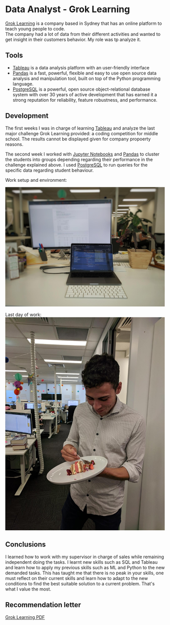 # Data Analyst - Grok Learning
[Grok Learning](www.groklearning.com) is a company based in Sydney that has an online platform to teach young people to code.  
The company had a lot of data from their different activities and wanted to get insight in their customers behavior. My role was tp analyze it.

## Tools
- [Tableau](https://www.tableau.com) is a data analysis platform with an user-friendly interface
- [Pandas](https://pandas.pydata.org/) is a fast, powerful, flexible and easy to use open source data analysis and manipulation tool, built on top of the Python programming language.
- [PostgreSQL](https://www.postgresql.org/) is a powerful, open source object-relational database system with over 30 years of active development that has earned it a strong reputation for reliability, feature robustness, and performance.

## Development
The first weeks I was in charge of learning [Tableau](https://www.tableau.com) and analyze the last major challenge Grok Learning provided: a coding competition for middle school. The results cannot be displayed given for company propoerty reasons.

The second week I worked with [Jupyter Notebooks](https://jupyter.org/) and [Pandas](https://pandas.pydata.org/) to cluster the students into groups depending regarding their performance in the challenge explained above. I used [PostgreSQL](https://www.postgresql.org/) to run queries for the specific data regarding student behaviour.

Work setup and environment:

![Setup Grok Learning](../images/groklearning_setup.jpeg)


Last day of work:
![Last day at work](../images/groklearning_cake.jpeg)


## Conclusions
I learned how to work with my supervisor in charge of sales while remaining independent doing the tasks. I learnt new skills such as SQL and Tableau and learn how to apply my previous skills such as ML and Python to the new demanded tasks. This has taught me that there is no peak in your skills, one must reflect on their current skills and learn how to adapt to the new conditions to find the best suitable solution to a current problem. That's what I value the most.

## Recommendation letter

[Grok Learning PDF](../pdf/recommendation_letter_groklearning.pdf)

